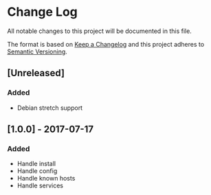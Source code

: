 # Change Log
All notable changes to this project will be documented in this file.

The format is based on [Keep a Changelog](http://keepachangelog.com/)
and this project adheres to [Semantic Versioning](http://semver.org/).

## [Unreleased]
### Added
 - Debian stretch support

## [1.0.0] - 2017-07-17
### Added
- Handle install
- Handle config
- Handle known hosts
- Handle services
